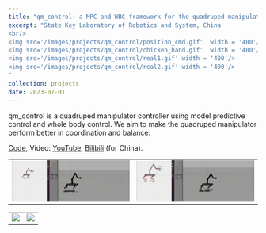 ```yaml
---
title: "qm_control: a MPC and WBC framework for the quadruped manipulator"
excerpt: "State Key Laboratory of Robotics and System, China 
<br/>
<img src='/images/projects/qm_control/position_cmd.gif'  width = '400'/>
<img src='/images/projects/qm_control/chicken_hand.gif'  width = '400'/>
<img src='/images/projects/qm_control/real1.gif' width = '400'/>
<img src='/images/projects/qm_control/real2.gif' width = '400'/>
"
collection: projects
date: 2023-07-01
---
```


qm_control is a quadruped manipulator controller using model predictive control and whole body control. We aim to make the quadruped manipulator perform better in coordination and balance. 

[Code](https://github.com/skywoodsz/qm_control), Video: [YouTube](https://youtu.be/JCn5obOh4D8), [Bilibili](https://www.bilibili.com/video/BV1uP411v7Ab) (for China).

<table><tr>
<td><img src="../images/projects/qm_control/position_cmd.gif" width="400"/></td>
<td><img src="../images/projects/qm_control/chicken_hand.gif" width="400"/></td>
</tr></table> 
<table><tr>
<td><img src="../images/projects/qm_control/real1.gif" width="400"/></td>
<td><img src="../images/projects/qm_control/real2.gif" width="400"/></td>
</tr></table> 

